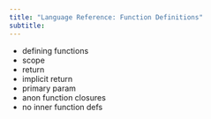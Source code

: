 ```yaml
---
title: "Language Reference: Function Definitions"
subtitle:
---
```


- defining functions
- scope
- return
- implicit return
- primary param
- anon function closures
- no inner function defs
